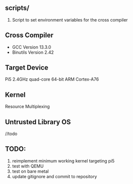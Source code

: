 ## scripts/
1. Script to set environment variables for the cross compiler

## Cross Compiler
- GCC Version       13.3.0
- Binutils Version  2.42

## Target Device
Pi5 2.4GHz quad-core 64-bit ARM Cortex-A76

## Kernel
Resource Multiplexing

## Untrusted Library OS
//todo

## TODO:
1. reimplement minimum working kernel targeting pi5
2. test with QEMU
3. test on bare metal
4. update gitignore and commit to repository
